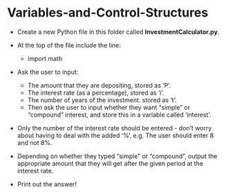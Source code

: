 # Variables-and-Control-Structures

* Create a new Python file in this folder called **InvestmentCalculator.py**.

* At the top of the file include the line:
  * import math

* Ask the user to input:
  * The amount that they are depositing, stored as ‘P’.
  * The interest rate (as a percentage), stored as ‘i’.
  * The number of years of the investment. stored as ‘t’.
  * Then ask the user to input whether they want “simple” or “compound” interest, and store this in a variable called ‘interest’.

* Only the number of the interest rate should be entered - don’t worry about having to deal with the added ‘%’, e.g. The user should enter 8 and not 8%.

* Depending on whether they typed “simple” or “compound”, output the appropriate amount that they will get after the given period at the interest rate.

* Print out the answer!
